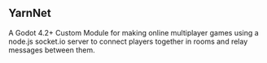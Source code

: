 ## YarnNet

A Godot 4.2+ Custom Module for making online multiplayer games using a node.js socket.io server to connect players together in rooms and relay messages between them.
